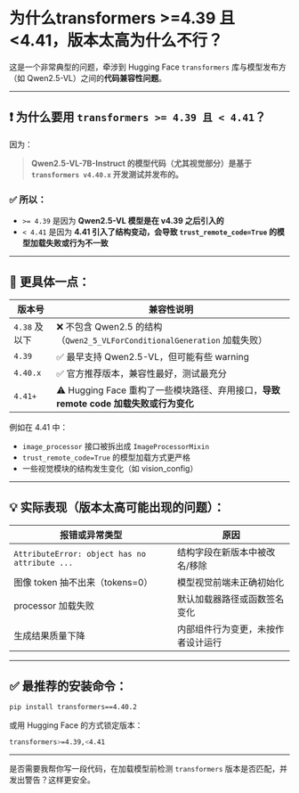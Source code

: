 # 为什么transformers >=4.39 且 <4.41，版本太高为什么不行？
这是一个非常典型的问题，牵涉到 Hugging Face `transformers` 库与模型发布方（如 Qwen2.5-VL）之间的**代码兼容性问题**。

---

## ❗ 为什么要用 `transformers >= 4.39 且 < 4.41`？

因为：

> **Qwen2.5-VL-7B-Instruct 的模型代码（尤其视觉部分）是基于 `transformers v4.40.x` 开发测试并发布的。**

### ✅ 所以：

* `>= 4.39` 是因为 **Qwen2.5-VL 模型是在 v4.39 之后引入的**
* `< 4.41` 是因为 **4.41 引入了结构变动，会导致 `trust_remote_code=True` 的模型加载失败或行为不一致**

---

## 🧠 更具体一点：

| 版本号        | 兼容性说明                                                        |
| ---------- | ------------------------------------------------------------ |
| `4.38` 及以下 | ❌ 不包含 Qwen2.5 的结构（`Qwen2_5_VLForConditionalGeneration` 加载失败） |
| `4.39`     | ✅ 最早支持 Qwen2.5-VL，但可能有些 warning                              |
| `4.40.x`   | ✅ 官方推荐版本，兼容性最好，测试最充分                                         |
| `4.41+`    | ⚠️ Hugging Face 重构了一些模块路径、弃用接口，**导致 remote code 加载失败或行为变化**  |

例如在 4.41 中：

* `image_processor` 接口被拆出成 `ImageProcessorMixin`
* `trust_remote_code=True` 的模型加载方式更严格
* 一些视觉模块的结构发生变化（如 vision\_config）

---

## 💡 实际表现（版本太高可能出现的问题）：

| 报错或异常类型                                       | 原因                |
| --------------------------------------------- | ----------------- |
| `AttributeError: object has no attribute ...` | 结构字段在新版本中被改名/移除   |
| 图像 token 抽不出来（tokens=0）                       | 模型视觉前端未正确初始化      |
| processor 加载失败                                | 默认加载器路径或函数签名变化    |
| 生成结果质量下降                                      | 内部组件行为变更，未按作者设计运行 |

---

## ✅ 最推荐的安装命令：

```bash
pip install transformers==4.40.2
```

或用 Hugging Face 的方式锁定版本：

```bash
transformers>=4.39,<4.41
```

---

是否需要我帮你写一段代码，在加载模型前检测 `transformers` 版本是否匹配，并发出警告？这样更安全。
